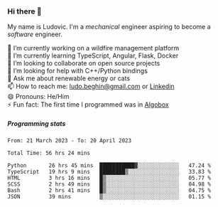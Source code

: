 ### Hi there 👋

My name is Ludovic. I'm a *mechanical* engineer aspiring to become a *software* engineer.

 🔭 I’m currently working on a wildfire management platform<br/>
 🌱 I’m currently learning TypeScript, Angular, Flask, Docker<br/>
 👯 I’m looking to collaborate on open source projects<br/>
 🤔 I’m looking for help with C++/Python bindings<br/>
 💬 Ask me about renewable energy or cats<br/>
 📫 How to reach me: ludo.beghin@gmail.com or [Linkedin](https://www.linkedin.com/in/ludovic-beghin/)<br/>
 😄 Pronouns: He/Him<br/>
 ⚡ Fun fact: The first time I programmed was in [Algobox](https://fr.wikipedia.org/wiki/Algobox)<br/>

##### Programming stats
<!--START_SECTION:waka-->

```text
From: 21 March 2023 - To: 20 April 2023

Total Time: 56 hrs 24 mins

Python       26 hrs 45 mins  ███████████▓░░░░░░░░░░░░░   47.24 %
TypeScript   19 hrs 9 mins   ████████▒░░░░░░░░░░░░░░░░   33.83 %
HTML         3 hrs 16 mins   █▒░░░░░░░░░░░░░░░░░░░░░░░   05.77 %
SCSS         2 hrs 49 mins   █▒░░░░░░░░░░░░░░░░░░░░░░░   04.98 %
Bash         2 hrs 41 mins   █▒░░░░░░░░░░░░░░░░░░░░░░░   04.75 %
JSON         39 mins         ▒░░░░░░░░░░░░░░░░░░░░░░░░   01.15 %
```

<!--END_SECTION:waka-->
